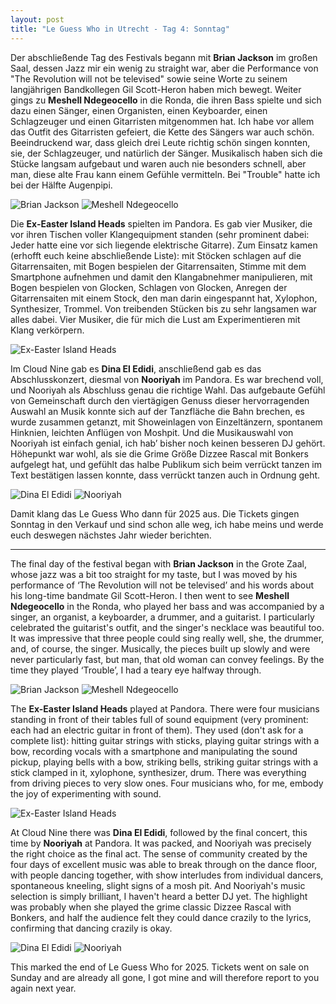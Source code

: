 ```yaml
---
layout: post
title: "Le Guess Who in Utrecht - Tag 4: Sonntag"
---
```


Der abschließende Tag des Festivals begann mit **Brian Jackson** im großen Saal, dessen Jazz mir ein wenig zu straight war, aber die Performance von "The Revolution will not be televised" sowie seine Worte zu seinem langjährigen Bandkollegen Gil Scott-Heron haben mich bewegt. Weiter gings zu **Meshell Ndegeocello** in die Ronda, die ihren Bass spielte und sich dazu einen Sänger, einen Organisten, einen Keyboarder, einen Schlagzeuger und einen Gitarristen mitgenommen hat. Ich habe vor allem das Outfit des Gitarristen gefeiert, die Kette des Sängers war auch schön. Beeindruckend war, dass gleich drei Leute richtig schön singen konnten, sie, der Schlagzeuger, und natürlich der Sänger. Musikalisch haben sich die Stücke langsam aufgebaut und waren auch nie besonders schnell, aber man, diese alte Frau kann einem Gefühle vermitteln. Bei "Trouble" hatte ich bei der Hälfte Augenpipi.

![Brian Jackson](/images/2024-11-10-lgw-tag4-sonntag/brian-jackson.jpg)
![Meshell Ndegeocello](/images/2024-11-10-lgw-tag4-sonntag/meshell-ndegeocello.jpg)

Die **Ex-Easter Island Heads** spielten im Pandora. Es gab vier Musiker, die vor ihren Tischen voller Klangequipment standen (sehr prominent dabei: Jeder hatte eine vor sich liegende elektrische Gitarre). Zum Einsatz kamen (erhofft euch keine abschließende Liste): mit Stöcken schlagen auf die Gitarrensaiten, mit Bogen bespielen der Gitarrensaiten, Stimme mit dem Smartphone aufnehmen und damit den Klangabnehmer manipulieren, mit Bogen bespielen von Glocken, Schlagen von Glocken, Anregen der Gitarrensaiten mit einem Stock, den man darin eingespannt hat, Xylophon, Synthesizer, Trommel. Von treibenden Stücken bis zu sehr langsamen war alles dabei. Vier Musiker, die für mich die Lust am Experimentieren mit Klang verkörpern.

![Ex-Easter Island Heads](/images/2024-11-10-lgw-tag4-sonntag/ex-easter-island-heads.jpg)

Im Cloud Nine gab es **Dina El Edidi**, anschließend gab es das Abschlusskonzert, diesmal von **Nooriyah** im Pandora. Es war brechend voll, und Nooriyah als Abschluss genau die richtige Wahl. Das aufgebaute Gefühl von Gemeinschaft durch den viertägigen Genuss dieser hervorragenden Auswahl an Musik konnte sich auf der Tanzfläche die Bahn brechen, es wurde zusammen getanzt, mit Showeinlagen von Einzeltänzern, spontanem Hinknien, leichten Anflügen von Moshpit. Und die Musikauswahl von Nooriyah ist einfach genial, ich hab’ bisher noch keinen besseren DJ gehört. Höhepunkt war wohl, als sie die Grime Größe Dizzee Rascal mit Bonkers aufgelegt hat, und gefühlt das halbe Publikum sich beim verrückt tanzen im Text bestätigen lassen konnte, dass verrückt tanzen auch in Ordnung geht.

![Dina El Edidi](/images/2024-11-10-lgw-tag4-sonntag/dina-el-edidi.jpg)
![Nooriyah](/images/2024-11-10-lgw-tag4-sonntag/nooriyah.jpg)

Damit klang das Le Guess Who dann für 2025 aus. Die Tickets gingen Sonntag in den Verkauf und sind schon alle weg, ich habe meins und werde euch deswegen nächstes Jahr wieder berichten.

---

The final day of the festival began with **Brian Jackson** in the Grote Zaal, whose jazz was a bit too straight for my taste, but I was moved by his performance of ‘The Revolution will not be televised’ and his words about his long-time bandmate Gil Scott-Heron. I then went to see **Meshell Ndegeocello** in the Ronda, who played her bass and was accompanied by a singer, an organist, a keyboarder, a drummer, and a guitarist. I particularly celebrated the guitarist's outfit, and the singer's necklace was beautiful too. It was impressive that three people could sing really well, she, the drummer, and, of course, the singer. Musically, the pieces built up slowly and were never particularly fast, but man, that old woman can convey feelings. By the time they played ‘Trouble’, I had a teary eye halfway through.

![Brian Jackson](/images/2024-11-10-lgw-tag4-sonntag/brian-jackson.jpg)
![Meshell Ndegeocello](/images/2024-11-10-lgw-tag4-sonntag/meshell-ndegeocello.jpg)

The **Ex-Easter Island Heads** played at Pandora. There were four musicians standing in front of their tables full of sound equipment (very prominent: each had an electric guitar in front of them). They used (don't ask for a complete list): hitting guitar strings with sticks, playing guitar strings with a bow, recording vocals with a smartphone and manipulating the sound pickup, playing bells with a bow, striking bells, striking guitar strings with a stick clamped in it, xylophone, synthesizer, drum. There was everything from driving pieces to very slow ones. Four musicians who, for me, embody the joy of experimenting with sound.

![Ex-Easter Island Heads](/images/2024-11-10-lgw-tag4-sonntag/ex-easter-island-heads.jpg)

At Cloud Nine there was **Dina El Edidi**, followed by the final concert, this time by **Nooriyah** at Pandora. It was packed, and Nooriyah was precisely the right choice as the final act. The sense of community created by the four days of excellent music was able to break through on the dance floor, with people dancing together, with show interludes from individual dancers, spontaneous kneeling, slight signs of a mosh pit. And Nooriyah's music selection is simply brilliant, I haven't heard a better DJ yet. The highlight was probably when she played the grime classic Dizzee Rascal with Bonkers, and half the audience felt they could dance crazily to the lyrics, confirming that dancing crazily is okay.

![Dina El Edidi](/images/2024-11-10-lgw-tag4-sonntag/dina-el-edidi.jpg)
![Nooriyah](/images/2024-11-10-lgw-tag4-sonntag/nooriyah.jpg)

This marked the end of Le Guess Who for 2025. Tickets went on sale on Sunday and are already all gone, I got mine and will therefore report to you again next year.